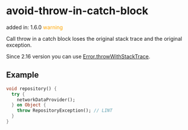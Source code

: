 # avoid-throw-in-catch-block
added in: 1.6.0 <span style="color: orange">warning</span>

Call throw in a catch block loses the original stack trace and the original exception.

Since 2.16 version you can use [Error.throwWithStackTrace](https://api.dart.dev/dev/2.16.0-9.0.dev/dart-core/Error/throwWithStackTrace.html).

## Example
```dart
void repository() {
  try {
    networkDataProvider();
  } on Object {
    throw RepositoryException(); // LINT
  }
}
```
